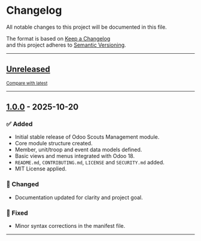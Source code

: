 # Changelog

All notable changes to this project will be documented in this file.

The format is based on [Keep a Changelog](http://keepachangelog.com/en/1.0.0/)  
and this project adheres to [Semantic Versioning](http://semver.org/spec/v2.0.0.html).

---

## [Unreleased]
<small>[Compare with latest](https://github.com/dimandz/odoo-scouts-management/compare/v1.0.0...HEAD)</small>

---

## [1.0.0] - 2025-10-20
### ✅ Added
- Initial stable release of Odoo Scouts Management module.
- Core module structure created.
- Member, unit/troop and event data models defined.
- Basic views and menus integrated with Odoo 18.
- `README.md`, `CONTRIBUTING.md`, `LICENSE` and `SECURITY.md` added.
- MIT License applied.

### 🧩 Changed
- Documentation updated for clarity and project goal.

### 🐞 Fixed
- Minor syntax corrections in the manifest file.

---

[Unreleased]: https://github.com/dimandz/odoo-scouts-management/compare/v1.0.0...HEAD  
[1.0.0]: https://github.com/dimandz/odoo-scouts-management/releases/tag/v1.0.0
